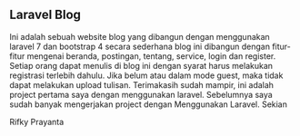 ## Laravel Blog

Ini adalah sebuah website blog yang dibangun dengan menggunakan laravel 7 dan bootstrap 4 secara sederhana blog ini dibangun dengan fitur-fitur mengenai beranda, postingan, tentang, service, login dan register. Setiap orang dapat menulis di blog ini dengan syarat harus melakukan registrasi terlebih dahulu. Jika belum atau dalam mode guest, maka tidak dapat melakukan upload tulisan. Terimakasih sudah mampir, ini adalah project pertama saya dengan menggunakan laravel. Sebelumnya saya sudah banyak mengerjakan project dengan Menggunakan Laravel. Sekian

<p> Rifky Prayanta </p>
